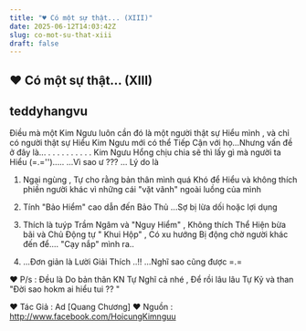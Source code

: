 ```yaml
---
title: "♥ Có một sự thật... (XIII)"
date: 2025-06-12T14:03:42Z
slug: co-mot-su-that-xiii
draft: false
---
```


## ♥ Có một sự thật... (XIII)

## teddyhangvu

Điều mà một Kim Ngưu luôn cần đó là một người thật sự Hiểu mình , và chỉ có người thật sự Hiểu Kim Ngưu mới có thể Tiếp Cận với họ...Nhưng vấn đề ở đây là...
.
.
.
.
.
.
.
.
.
. Kim Ngưu Hổng chịu chia sẽ thì lấy gì mà người ta Hiểu (=.='').....
...Vì sao ư ??? ... Lý do là 

1) Ngại ngùng , Tự cho rằng bản thân mình quá Khó để Hiểu và không thích phiền người khác vì những cái "vặt vãnh" ngoài luồng của mình

2) Tính "Bảo Hiểm" cao dẫn đến Bảo Thủ ...Sợ bị lừa dối hoặc lợi dụng

3) Thích là tuýp Trầm Ngâm và "Nguy Hiểm" , Không thích Thể Hiện bừa bãi và Chủ Động tự " Khui Hộp" , Có xu hướng Bị động chờ người khác đến để.... "Cạy nắp" mình ra..

4) ...Đơn giản là Lười Giải Thích ..!! ...Nghĩ sao cũng được =.=

♥ P/s : Đều là Do bản thân KN Tự Nghĩ cả nhé , Để rồi lâu lâu Tự Kỷ và than "Đời sao hokm ai hiểu tui ?? "

♥ Tác Giả : Ad [Quang Chương]
♥ Nguồn : http://www.facebook.com/HoicungKimnguu